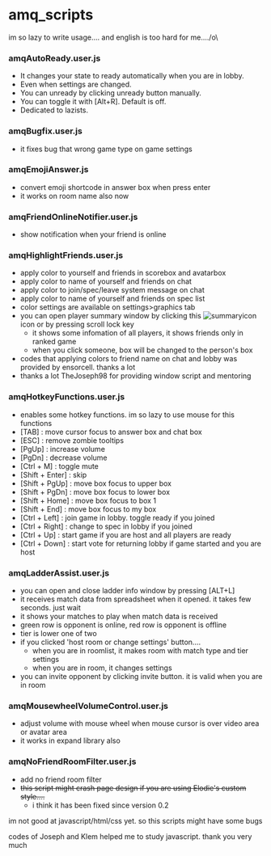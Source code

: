 # amq_scripts

im so lazy to write usage.... and english is too hard for me..../o\

### amqAutoReady.user.js
- It changes your state to ready automatically when you are in lobby.
- Even when settings are changed.
- You can unready by clicking unready button manually.
- You can toggle it with [Alt+R]. Default is off.
- Dedicated to lazists.

### amqBugfix.user.js
- it fixes bug that wrong game type on game settings

### amqEmojiAnswer.js
- convert emoji shortcode in answer box when press enter
- it works on room name also now

### amqFriendOnlineNotifier.user.js
- show notification when your friend is online

### amqHighlightFriends.user.js
- apply color to yourself and friends in scorebox and avatarbox
- apply color to name of yourself and friends on chat
- apply color to join/spec/leave system message on chat
- apply color to name of yourself and friends on spec list
- color settings are available on settings>graphics tab
- you can open player summary window by clicking this ![summaryicon](https://i.imgur.com/ZFLFd2t.png) icon or by pressing scroll lock key
  + it shows some infomation of all players, it shows friends only in ranked game
  + when you click someone, box will be changed to the person's box
- codes that applying colors to friend name on chat and lobby was provided by ensorcell. thanks a lot
- thanks a lot TheJoseph98 for providing window script and mentoring

### amqHotkeyFunctions.user.js
- enables some hotkey functions. im so lazy to use mouse for this functions
- [TAB] : move cursor focus to answer box and chat box
- [ESC] : remove zombie tooltips
- [PgUp] : increase volume
- [PgDn] : decrease volume
- [Ctrl + M] : toggle mute
- [Shift + Enter] : skip
- [Shift + PgUp] : move box focus to upper box
- [Shift + PgDn] : move box focus to lower box
- [Shift + Home] : move box focus to box 1
- [Shift + End] : move box focus to my box
- [Ctrl + Left] : join game in lobby. toggle ready if you joined
- [Ctrl + Right] : change to spec in lobby if you joined
- [Ctrl + Up] : start game if you are host and all players are ready
- [Ctrl + Down] : start vote for returning lobby if game started and you are host

### amqLadderAssist.user.js
- you can open and close ladder info window by pressing [ALT+L]
- it receives match data from spreadsheet when it opened. it takes few seconds. just wait
- it shows your matches to play when match data is received
- green row is opponent is online, red row is opponent is offline
- tier is lower one of two
- if you clicked 'host room or change settings' button....
  + when you are in roomlist, it makes room with match type and tier settings
  + when you are in room, it changes settings
- you can invite opponent by clicking invite button. it is valid when you are in room


### amqMousewheelVolumeControl.user.js
- adjust volume with mouse wheel when mouse cursor is over video area or avatar area
- it works in expand library also

### amqNoFriendRoomFilter.user.js
- add no friend room filter
- ~~this script might crash page design if you are using Elodie's custom style....~~
  + i think it has been fixed since version 0.2


im not good at javascript/html/css yet. so this scripts might have some bugs

codes of Joseph and Klem helped me to study javascript. thank you very much
